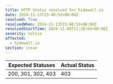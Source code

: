 ```yaml
---
title: HTTP Status resolved for hidewall.io
date: 2024-11-13T23:40:53+00:00Z
resolved: True
resolvedWhen: 2024-11-13T23:40:53+00:00Z
resolvedStartTime: 2024-11-08T11:28:04+00:00Z
severity: notice
affected:
  - hidewall.io
section: issue
---
```


| Expected Statuses | Actual Status  |
|-------------------|----------------|
| 200, 301, 302, 403 | 403 |
